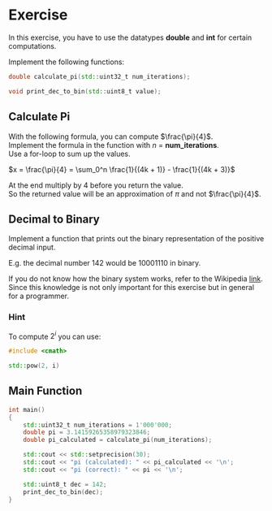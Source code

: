 # Exercise

In this exercise, you have to use the datatypes **double** and **int** for certain computations.

Implement the following functions:

```cpp
double calculate_pi(std::uint32_t num_iterations);

void print_dec_to_bin(std::uint8_t value);
```

## Calculate Pi

With the following formula, you can compute $\frac{\pi}{4}$.  
Implement the formula in the function with $n$ = **num_iterations**.  
Use a for-loop to sum up the values.

$x = \frac{\pi}{4} = \sum_0^n \frac{1}{(4k + 1)} - \frac{1}{(4k + 3)}$

At the end multiply by 4 before you return the value.  
So the returned value will be an approximation of $\pi$ and not $\frac{\pi}{4}$.

## Decimal to Binary

Implement a function that prints out the binary representation of the positive decimal input.

E.g. the decimal number 142 would be 10001110 in binary.

If you do not know how the binary system works, refer to the Wikipedia [link](https://en.wikipedia.org/wiki/Binary_number). Since this knowledge is not only important for this exercise but in general for a programmer.

### Hint

To compute $2^i$ you can use:

```cpp
#include <cmath>

std::pow(2, i)
```

## Main Function

```cpp
int main()
{
    std::uint32_t num_iterations = 1'000'000;
    double pi = 3.14159265358979323846;
    double pi_calculated = calculate_pi(num_iterations);

    std::cout << std::setprecision(30);
    std::cout << "pi (calculated): " << pi_calculated << '\n';
    std::cout << "pi (correct): " << pi << '\n';

    std::uint8_t dec = 142;
    print_dec_to_bin(dec);
}
```
